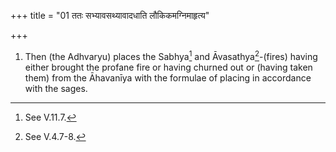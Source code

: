 +++
title = "01 ततः सभ्यावसथ्यावादधाति लौकिकमग्निमाहृत्य"

+++
1. Then (the Adhvaryu) places the Sabhya[^1] and Āvasathya[^2]-(fires) having either brought the profane fire or having churned out or (having taken them) from the Āhavanīya with the formulae of placing in accordance with the sages.  

[^1]: See V.11.7.  

[^2]: See V.4.7-8.  
